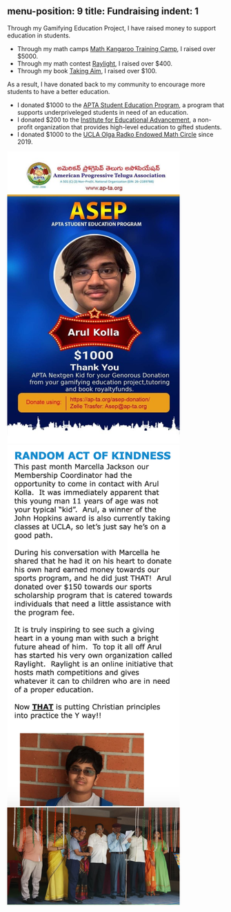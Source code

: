 
menu-position: 9
title: Fundraising
indent: 1
---

Through my Gamifying Education Project, I have raised money to support education in students.

- Through my math camps [Math Kangaroo Training Camp](/mktc.html), I raised over $\$5000$.
- Through my math contest [Raylight](/raylight.html), I raised over $\$400$.
- Through my book [Taking Aim](/book.html), I raised over $\$100$.

As a result, I have donated back to my community to encourage more students to have a better education.

- I donated $\$1000$ to the [APTA Student Education Program](https://ap-ta.org/about-asep/), a program that supports underpriveleged students in need of an education.
- I donated $\$200$ to the [Institute for Educational Advancement](https://educationaladvancement.org/), a non-profit organization that provides high-level education to gifted students.
- I donated $\$1000$ to the [UCLA Olga Radko Endowed Math Circle](https://circles.math.ucla.edu/circles/) since 2019.

<img src="img/asep.jpg" width="400" class="center"/>
<img src="img/ymca.png" width="400" class="center"/>
<img src="img/seema.jpeg" width="400" class="center"/>
